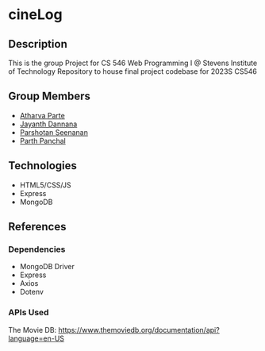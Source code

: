 # cineLog

## Description
This is the group Project for CS 546 Web Programming I @ Stevens Institute of Technology
Repository to house final project codebase for 2023S CS546

## Group Members

- [Atharva Parte](https://github.com/atharvaa9)
- [Jayanth Dannana](https://github.com/Djayanth15)
- [Parshotan Seenanan](https://github.com/parshsee)
- [Parth Panchal](https://github.com/parth-panchal)

## Technologies

- HTML5/CSS/JS
- Express
- MongoDB

## References

### Dependencies

- MongoDB Driver
- Express
- Axios
- Dotenv

### APIs Used

The Movie DB: <https://www.themoviedb.org/documentation/api?language=en-US>
